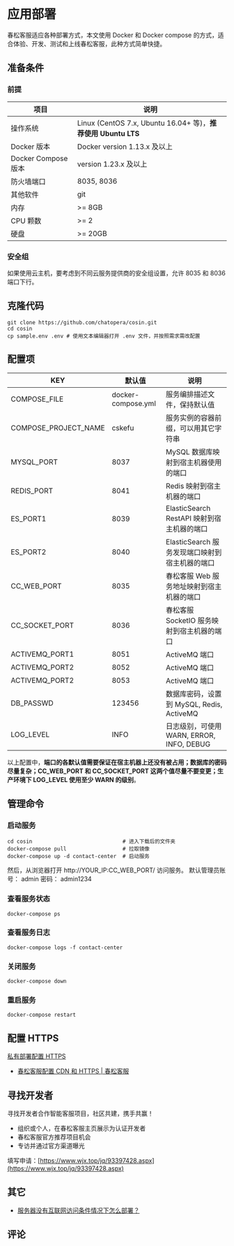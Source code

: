 # 应用部署

春松客服适应各种部署方式，本文使用 Docker 和 Docker compose 的方式，适合体验、开发、测试和上线春松客服，此种方式简单快捷。

## 准备条件

### 前提

| 项目                | 说明                                                          |
| ------------------- | ------------------------------------------------------------- |
| 操作系统            | Linux (CentOS 7.x, Ubuntu 16.04+ 等)，**推荐使用 Ubuntu LTS** |
| Docker 版本         | Docker version 1.13.x 及以上                                  |
| Docker Compose 版本 | version 1.23.x 及以上                                         |
| 防火墙端口          | 8035, 8036                                                    |
| 其他软件            | git                                                           |
| 内存                | >= 8GB                                                        |
| CPU 颗数            | >= 2                                                          |
| 硬盘                | >= 20GB                                                       |

### 安全组

如果使用云主机，要考虑到不同云服务提供商的安全组设置，允许 8035 和 8036 端口下行。

## 克隆代码

```
git clone https://github.com/chatopera/cosin.git
cd cosin
cp sample.env .env # 使用文本编辑器打开 .env 文件，并按照需求需改配置
```

## 配置项

| KEY                  | 默认值             | 说明                                           |
| -------------------- | ------------------ | ---------------------------------------------- |
| COMPOSE_FILE         | docker-compose.yml | 服务编排描述文件，保持默认值                   |
| COMPOSE_PROJECT_NAME | cskefu             | 服务实例的容器前缀，可以用其它字符串           |
| MYSQL_PORT           | 8037               | MySQL 数据库映射到宿主机器使用的端口           |
| REDIS_PORT           | 8041               | Redis 映射到宿主机器的端口                     |
| ES_PORT1             | 8039               | ElasticSearch RestAPI 映射到宿主机器的端口     |
| ES_PORT2             | 8040               | ElasticSearch 服务发现端口映射到宿主机器的端口 |
| CC_WEB_PORT          | 8035               | 春松客服 Web 服务地址映射到宿主机器的端口      |
| CC_SOCKET_PORT       | 8036               | 春松客服 SocketIO 服务映射到宿主机器的端口     |
| ACTIVEMQ_PORT1       | 8051               | ActiveMQ 端口                                  |
| ACTIVEMQ_PORT2       | 8052               | ActiveMQ 端口                                  |
| ACTIVEMQ_PORT2       | 8053               | ActiveMQ 端口                                  |
| DB_PASSWD            | 123456             | 数据库密码，设置到 MySQL, Redis, ActiveMQ      |
| LOG_LEVEL            | INFO               | 日志级别，可使用 WARN, ERROR, INFO, DEBUG      |

以上配置中，**端口的各默认值需要保证在宿主机器上还没有被占用；数据库的密码尽量复杂；CC_WEB_PORT 和 CC_SOCKET_PORT 这两个值尽量不要变更；生产环境下 LOG_LEVEL 使用至少 WARN 的级别**。

## 管理命令

### 启动服务

```
cd cosin                             # 进入下载后的文件夹
docker-compose pull                  # 拉取镜像
docker-compose up -d contact-center  # 启动服务
```

然后，从浏览器打开 http://YOUR_IP:CC_WEB_PORT/ 访问服务。
默认管理员账号： admin 密码： admin1234

### 查看服务状态

```
docker-compose ps
```

### 查看服务日志

```
docker-compose logs -f contact-center
```

### 关闭服务

```
docker-compose down
```

### 重启服务

```
docker-compose restart
```

## 配置 HTTPS

[私有部署配置 HTTPS](https://github.com/chatopera/cosin/wiki/%E7%A7%81%E6%9C%89%E9%83%A8%E7%BD%B2%E9%85%8D%E7%BD%AEHTTPS)

- [春松客服配置 CDN 和 HTTPS | 春松客服](https://chatopera.blog.csdn.net/article/details/105820829)

## 寻找开发者

寻找开发者合作智能客服项目，社区共建，携手共赢！

- 组织或个人，在春松客服主页展示为认证开发者
- 春松客服官方推荐项目机会
- 专访并通过官方渠道曝光

填写申请：[https://www.wjx.top/jq/93397428.aspx](https://www.wjx.top/jq/93397428.aspx)

## 其它

- [服务器没有互联网访问条件情况下怎么部署？](https://github.com/chatopera/cosin/issues/264)

## 评论

<script src="https://utteranc.es/client.js"
        repo="chatopera/docs"
        issue-term="pathname"
        label="Comment"
        theme="github-light"
        crossorigin="anonymous"
        async>
</script>
